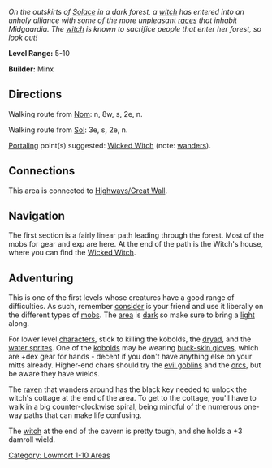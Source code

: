 *On the outskirts of [Solace](:Category:_Town_Of_Solace.md "wikilink")
in a dark forest, a [witch](Wicked_Witch_(Witch's_Forest).md "wikilink")
has entered into an unholy alliance with some of the more unpleasant
[races](:Category:_Races.md "wikilink") that inhabit Midgaardia. The
[witch](Wicked_Witch_(Witch's_Forest).md "wikilink") is known to
sacrifice people that enter her forest, so look out!*

**Level Range:** 5-10

**Builder:** Minx

## Directions

Walking route from [Nom](Nom.md "wikilink"): n, 8w, s, 2e, n.

Walking route from [Sol](Sol.md "wikilink"): 3e, s, 2e, n.

[Portaling](Portal.md "wikilink") point(s) suggested: [Wicked
Witch](Wicked_Witch_(Witch's_Forest).md "wikilink") (note:
[wanders](Wandering_Mobs.md "wikilink")).

## Connections

This area is connected to [Highways/Great
Wall](:Category:_Highways/Great_Wall.md "wikilink").

## Navigation

The first section is a fairly linear path leading through the forest.
Most of the mobs for gear and exp are here. At the end of the path is
the Witch's house, where you can find the [Wicked
Witch](Wicked_Witch "wikilink").

## Adventuring

This is one of the first levels whose creatures have a good range of
difficulties. As such, remember [consider](Consider.md "wikilink") is
your friend and use it liberally on the different types of
[mobs](:Category:_Mobs.md "wikilink"). The
[area](:Category:_Areas.md "wikilink") is
[dark](Dark_Rooms.md "wikilink") so make sure to bring a
[light](:Category:_Lights.md "wikilink") along.

For lower level [characters](:Category:_Characters.md "wikilink"), stick
to killing the kobolds, the [dryad](Dark_Dryad.md "wikilink"), and the
[water sprites](Water_Sprite.md "wikilink"). One of the
[kobolds](Kobold_(Witch's_Forest).md "wikilink") may be wearing
[buck-skin gloves](Buck-Skin_Gloves.md "wikilink"), which are +dex gear
for hands - decent if you don't have anything else on your mitts
already. Higher-end chars should try the [evil
goblins](Evil_Goblin.md "wikilink") and the
[orcs](Hairy_Orc.md "wikilink"), but be aware they have wields.

The [raven](Raven_Familiar.md "wikilink") that wanders around has the
black key needed to unlock the witch's cottage at the end of the area.
To get to the cottage, you'll have to walk in a big counter-clockwise
spiral, being mindful of the numerous one-way paths that can make life
confusing.

The [witch](Wicked_Witch_(Witch's_Forest).md "wikilink") at the end of
the cavern is pretty tough, and she holds a +3 damroll wield.

[Category: Lowmort 1-10 Areas](Category:_Lowmort_1-10_Areas "wikilink")

